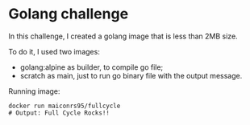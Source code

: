 # Golang challenge

In this challenge, I created a golang image that is less than 2MB size.

To do it, I used two images:

-   golang:alpine as builder, to compile go file;
-   scratch as main, just to run go binary file with the output message.

Running image:

```
docker run maiconrs95/fullcycle
# Output: Full Cycle Rocks!!
```
